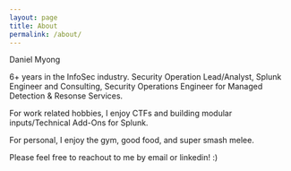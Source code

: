 ```yaml
---
layout: page
title: About
permalink: /about/
---
```


Daniel Myong

6+ years in the InfoSec industry. Security Operation Lead/Analyst, Splunk Engineer and Consulting, Security Operations Engineer for Managed Detection & Resonse Services. 

For work related hobbies, I enjoy CTFs and building modular inputs/Technical Add-Ons for Splunk.

For personal, I enjoy the gym, good food, and super smash melee.

Please feel free to reachout to me by email or linkedin! :)
